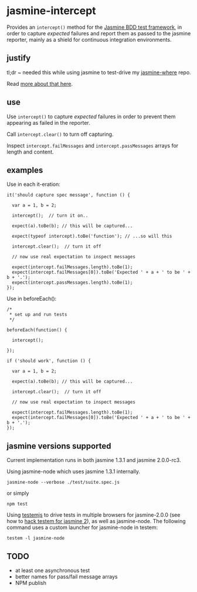 jasmine-intercept
=================

Provides an `intercept()` method for the 
[Jasmine BDD test framework](https://github.com/pivotal/jasmine), in order to 
capture *expected* failures and report them as passed to the jasmine reporter, 
mainly as a shield for continuous integration environments.

justify
-------

tl;dr ~ needed this while using jasmine to test-drive my 
[jasmine-where](https://github.com/dfkaye/jasmine-where) repo.

Read [more about that here](https://gist.github.com/dfkaye/7223559).

use
---

Use `intercept()` to capture *expected* failures in order to prevent them 
appearing as failed in the reporter.

Call `intercept.clear()` to turn off capturing.

Inspect `intercept.failMessages` and `intercept.passMessages` arrays for length 
and content.

examples
--------

Use in each it-eration:

    it('should capture spec message', function () {

      var a = 1, b = 2;
      
      intercept();  // turn it on..
      
      expect(a).toBe(b); // this will be captured...
      
      expect(typeof intercept).toBe('function'); // ...so will this

      intercept.clear();  // turn it off
      
      // now use real expectation to inspect messages
      
      expect(intercept.failMessages.length).toBe(1);
      expect(intercept.failMessages[0]).toBe('Expected ' + a + ' to be ' + b + '.');
      expect(intercept.passMessages.length).toBe(1);
    });
    
Use in beforeEach():

    /*
     * set up and run tests
     */
     
    beforeEach(function() {
    
      intercept();
      
    });
    
    if ('should work', function () {
    
      var a = 1, b = 2;
            
      expect(a).toBe(b); // this will be captured...
      
      intercept.clear();  // turn it off
      
      // now use real expectation to inspect messages
      
      expect(intercept.failMessages.length).toBe(1);
      expect(intercept.failMessages[0]).toBe('Expected ' + a + ' to be ' + b + '.');
    });
    
    
jasmine versions supported
--------------------------

Current implementation runs in both jasmine 1.3.1 and jasmine 2.0.0-rc3.

Using jasmine-node which uses jasmine 1.3.1 internally.

    jasmine-node --verbose ./test/suite.spec.js
    
or simply

    npm test
    
Using [testemjs](https://github.com/airportyh/testem) to drive tests in multiple 
browsers for jasmine-2.0.0 (see how to 
[hack testem for jasmine 2](https://github.com/dfkaye/testem-jasmine2)), as well 
as jasmine-node.  The following command uses a custom launcher for jasmine-node 
in testem:

    testem -l jasmine-node

    
TODO
----
+ at least one asynchronous test
+ better names for pass/fail message arrays
+ NPM publish